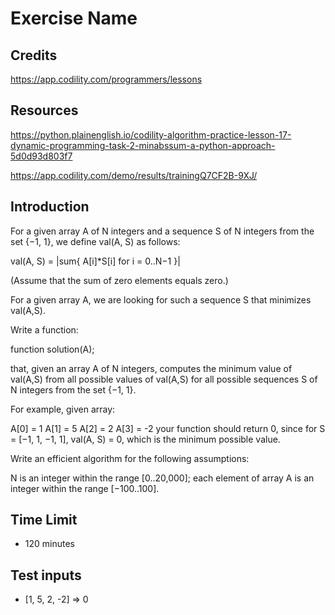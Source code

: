 # Exercise Name

## Credits

<https://app.codility.com/programmers/lessons>

## Resources

<https://python.plainenglish.io/codility-algorithm-practice-lesson-17-dynamic-programming-task-2-minabssum-a-python-approach-5d0d93d803f7>

<https://app.codility.com/demo/results/trainingQ7CF2B-9XJ/>

## Introduction

For a given array A of N integers and a sequence S of N integers from the set {−1, 1}, we define val(A, S) as follows:

val(A, S) = |sum{ A[i]*S[i] for i = 0..N−1 }|

(Assume that the sum of zero elements equals zero.)

For a given array A, we are looking for such a sequence S that minimizes val(A,S).

Write a function:

function solution(A);

that, given an array A of N integers, computes the minimum value of val(A,S) from all possible values of val(A,S) for all possible sequences S of N integers from the set {−1, 1}.

For example, given array:

  A[0] =  1
  A[1] =  5
  A[2] =  2
  A[3] = -2
your function should return 0, since for S = [−1, 1, −1, 1], val(A, S) = 0, which is the minimum possible value.

Write an efficient algorithm for the following assumptions:

N is an integer within the range [0..20,000];
each element of array A is an integer within the range [−100..100].

## Time Limit

- 120 minutes

## Test inputs

- [1, 5, 2, -2] => 0
